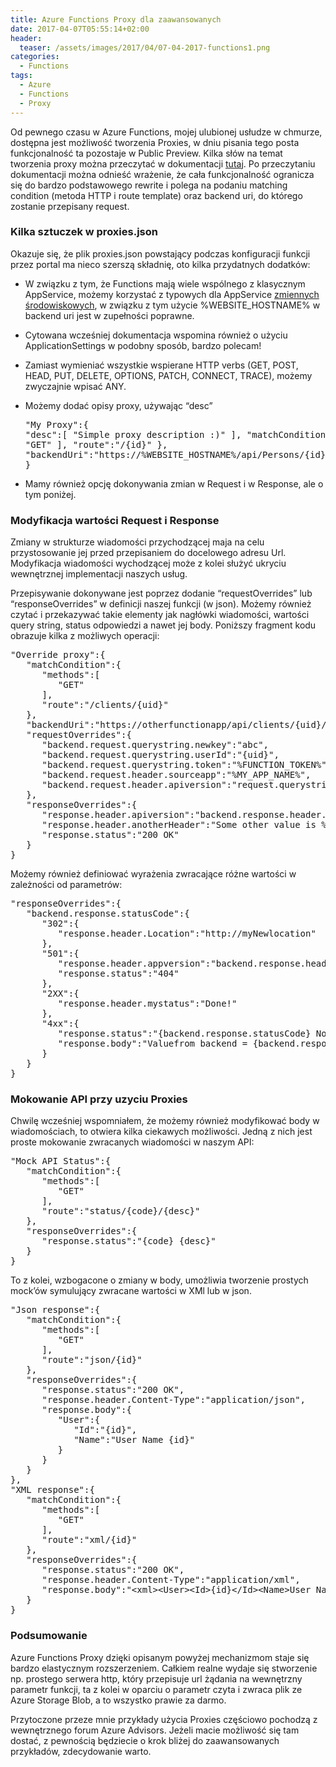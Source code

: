 ```yaml
---
title: Azure Functions Proxy dla zaawansowanych
date: 2017-04-07T05:55:14+02:00
header:
  teaser: /assets/images/2017/04/07-04-2017-functions1.png
categories:
  - Functions
tags:
  - Azure
  - Functions
  - Proxy
---
```

Od pewnego czasu w Azure Functions, mojej ulubionej usłudze w chmurze, dostępna jest możliwość tworzenia Proxies, w dniu pisania tego posta funkcjonalność ta pozostaje w Public Preview. Kilka słów na temat tworzenia proxy można przeczytać w dokumentacji <a href="https://docs.microsoft.com/en-us/azure/azure-functions/functions-proxies" target="_blank" rel="noopener noreferrer">tutaj</a>. Po przeczytaniu dokumentacji można odnieść wrażenie, że cała funkcjonalność ogranicza się do bardzo podstawowego rewrite i polega na podaniu matching condition (metoda HTTP i route template) oraz backend uri, do którego zostanie przepisany request.

### Kilka sztuczek w proxies.json

Okazuje się, że plik proxies.json powstający podczas konfiguracji funkcji przez portal ma nieco szerszą składnię, oto kilka przydatnych dodatków:

  * W związku z tym, że Functions mają wiele wspólnego z klasycznym AppService, możemy korzystać z typowych dla AppService <a href="https://github.com/projectkudu/kudu/wiki/Azure-runtime-environment" target="_blank" rel="noopener noreferrer">zmiennych środowiskowych</a>, w związku z tym użycie %WEBSITE_HOSTNAME% w backend uri jest w zupełności poprawne.
  * Cytowana wcześniej dokumentacja wspomina również o użyciu ApplicationSettings w podobny sposób, bardzo polecam!
  * Zamiast wymieniać wszystkie wspierane HTTP verbs (GET, POST, HEAD, PUT, DELETE, OPTIONS, PATCH, CONNECT, TRACE), możemy zwyczajnie wpisać ANY.
  * Możemy dodać opisy proxy, używając &#8220;desc&#8221; <pre class="EnlighterJSRAW" data-enlighter-language="json">"My Proxy":{
 "desc":[
 "Simple proxy description :)"
 ],
 "matchCondition":{
 "methods":[
 "GET"
 ],
 "route":"/{id}"
 },
 "backendUri":"https://%WEBSITE_HOSTNAME%/api/Persons/{id}"
}</pre>

  * Mamy również opcję dokonywania zmian w Request i w Response, ale o tym poniżej.

### Modyfikacja wartości Request i Response

Zmiany w strukturze wiadomości przychodzącej maja na celu przystosowanie jej przed przepisaniem do docelowego adresu Url. Modyfikacja wiadomości wychodzącej może z kolei służyć ukryciu wewnętrznej implementacji naszych usług.

Przepisywanie dokonywane jest poprzez dodanie &#8220;requestOverrides&#8221; lub &#8220;responseOverrides&#8221; w definicji naszej funkcji (w json). Możemy również czytać i przekazywać takie elementy jak nagłówki wiadomości, wartości query string, status odpowiedzi a nawet jej body. Poniższy fragment kodu obrazuje kilka z możliwych operacji:

<pre class="EnlighterJSRAW" data-enlighter-language="json">"Override proxy":{
   "matchCondition":{
      "methods":[
         "GET"
      ],
      "route":"/clients/{uid}"
   },
   "backendUri":"https://otherfunctionapp/api/clients/{uid}/{request.querystring.operation}",
   "requestOverrides":{
      "backend.request.querystring.newkey":"abc",
      "backend.request.querystring.userId":"{uid}",
      "backend.request.querystring.token":"%FUNCTION_TOKEN%",
      "backend.request.header.sourceapp":"%MY_APP_NAME%",
      "backend.request.header.apiversion":"request.querystring.version"
   },
   "responseOverrides":{
      "response.header.apiversion":"backend.response.header.version",
      "response.header.anotherHeader":"Some other value is %CUSTOM_SETTING%",
      "response.status":"200 OK"
   }
}</pre>

Możemy również definiować wyrażenia zwracające różne wartości w zależności od parametrów:

<pre class="EnlighterJSRAW" data-enlighter-language="json">"responseOverrides":{
   "backend.response.statusCode":{
      "302":{
         "response.header.Location":"http://myNewlocation"
      },
      "501":{
         "response.header.appversion":"backend.response.header.version",
         "response.status":"404"
      },
      "2XX":{
         "response.header.mystatus":"Done!"
      },
      "4xx":{
         "response.status":"{backend.response.statusCode} Not my fault",
         "response.body":"Valuefrom backend = {backend.response.statusCode}."
      }
   }
}</pre>

### Mokowanie API przy uzyciu Proxies

Chwilę wcześniej wspomniałem, że możemy również modyfikować body w wiadomościach, to otwiera kilka ciekawych możliwości. Jedną z nich jest proste mokowanie zwracanych wiadomości w naszym API:

<pre class="EnlighterJSRAW" data-enlighter-language="json">"Mock API Status":{
   "matchCondition":{
      "methods":[
         "GET"
      ],
      "route":"status/{code}/{desc}"
   },
   "responseOverrides":{
      "response.status":"{code} {desc}"
   }
}</pre>

To z kolei, wzbogacone o zmiany w body, umożliwia tworzenie prostych mock&#8217;ów symulujący zwracane wartości w XMl lub w json.

<pre class="EnlighterJSRAW" data-enlighter-language="json">"Json response":{
   "matchCondition":{
      "methods":[
         "GET"
      ],
      "route":"json/{id}"
   },
   "responseOverrides":{
      "response.status":"200 OK",
      "response.header.Content-Type":"application/json",
      "response.body":{
         "User":{
            "Id":"{id}",
            "Name":"User Name {id}"
         }
      }
   }
},
"XML response":{
   "matchCondition":{
      "methods":[
         "GET"
      ],
      "route":"xml/{id}"
   },
   "responseOverrides":{
      "response.status":"200 OK",
      "response.header.Content-Type":"application/xml",
      "response.body":"&lt;xml&gt;&lt;User&gt;&lt;Id&gt;{id}&lt;/Id&gt;&lt;Name&gt;User Name {id}&lt;/Name&gt;&lt;/User&gt;&lt;/xml&gt;"
   }
}</pre>

### Podsumowanie

Azure Functions Proxy dzięki opisanym powyżej mechanizmom staje się bardzo elastycznym rozszerzeniem. Całkiem realne wydaje się stworzenie np. prostego serwera http, który przepisuje url żądania na wewnętrzny parametr funkcji, ta z kolei w oparciu o parametr czyta i zwraca plik ze Azure Storage Blob, a to wszystko prawie za darmo.

Przytoczone przeze mnie przykłady użycia Proxies częściowo pochodzą z wewnętrznego forum Azure Advisors. Jeżeli macie możliwość się tam dostać, z pewnością będziecie o krok bliżej do zaawansowanych przykładów, zdecydowanie warto.